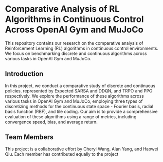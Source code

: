 # Comparative Analysis of RL Algorithms in Continuous Control Across OpenAI Gym and MuJoCo

This repository contains our research on the comparative analysis of Reinforcement Learning (RL) algorithms in continuous control environments. We focus on benchmarking discrete and continuous algorithms across various tasks in OpenAI Gym and MuJoCo.

## Introduction
In this project, we conduct a comparative study of discrete and continuous policies, represented by Expected SARSA and DDQN, and TRPO and PPO respectively. We explore the performance of these algorithms across various tasks in OpenAI Gym and MuJoCo, employing three types of discretizing methods for the continuous state space - Fourier basis, radial basis function (RBF), and tile coding. Our aim is to provide a comprehensive evaluation of these algorithms using a range of metrics, including convergence speed, bias, and average return.

## Team Members
This project is a collaborative effort by Cheryl Wang, Alan Yang, and Haowei Qiu. Each member has contributed equally to the project
